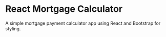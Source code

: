 # React Mortgage Calculator
A simple mortgage payment calculator app using React and Bootstrap for styling.
